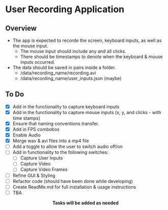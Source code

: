# User Recording Application

## Overview
* The app is expected to recorde the screen, keyboard inputs, as well as the mouse input. 
  * The mouse input should include any and all clicks.
  * There should be timestamps to denote when the keyboard & mouse inputs occurred.
* The data should be saved in pairs inside a folder.
  * /data/recording_name/recording.avi
  * /data/recording_name/user_inputs.json (maybe)

## To Do

* [x] Add in the functionality to capture keyboard inputs
* [x] Add in the functionality to capture mouse inputs (x, y, and clicks - with time stamps)
* [x] Ensure that naming conventions transfer.
* [x] Add in FPS combobox
* [x] Enable Audio
* [x] Merge wav & avi files into a mp4 file
* [ ] Add a toggle to allow the user to switch audio off/on
* [ ] Add in functionality to the following switches:
  * [ ] Capture User Inputs
  * [ ] Capture Video
  * [ ] Capture Video Frames
* [ ] Refine GUI & Styling
* [ ] Refactor code (should have been done while developing)
* [ ] Create ReadMe.md for full installation & usage instructions
* [ ] TBA

<p style="text-align: center; font-weight: bold">
    Tasks will be added as needed
</p>